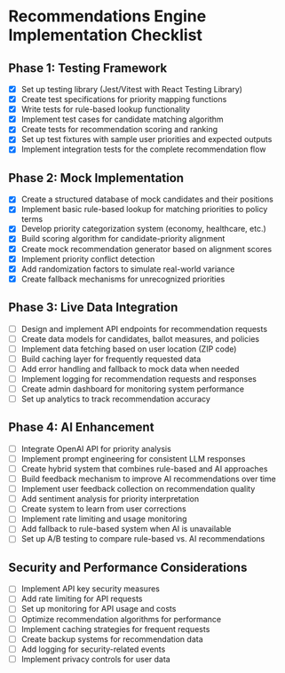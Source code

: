# Recommendations Engine Implementation Checklist

## Phase 1: Testing Framework
- [X] Set up testing library (Jest/Vitest with React Testing Library)
- [X] Create test specifications for priority mapping functions
- [X] Write tests for rule-based lookup functionality
- [X] Implement test cases for candidate matching algorithm
- [X] Create tests for recommendation scoring and ranking
- [X] Set up test fixtures with sample user priorities and expected outputs
- [X] Implement integration tests for the complete recommendation flow

## Phase 2: Mock Implementation
- [X] Create a structured database of mock candidates and their positions
- [X] Implement basic rule-based lookup for matching priorities to policy terms
- [X] Develop priority categorization system (economy, healthcare, etc.)
- [X] Build scoring algorithm for candidate-priority alignment
- [X] Create mock recommendation generator based on alignment scores
- [X] Implement priority conflict detection
- [X] Add randomization factors to simulate real-world variance
- [X] Create fallback mechanisms for unrecognized priorities

## Phase 3: Live Data Integration
- [ ] Design and implement API endpoints for recommendation requests
- [ ] Create data models for candidates, ballot measures, and policies
- [ ] Implement data fetching based on user location (ZIP code)
- [ ] Build caching layer for frequently requested data
- [ ] Add error handling and fallback to mock data when needed
- [ ] Implement logging for recommendation requests and responses
- [ ] Create admin dashboard for monitoring system performance
- [ ] Set up analytics to track recommendation accuracy

## Phase 4: AI Enhancement
- [ ] Integrate OpenAI API for priority analysis
- [ ] Implement prompt engineering for consistent LLM responses
- [ ] Create hybrid system that combines rule-based and AI approaches
- [ ] Build feedback mechanism to improve AI recommendations over time
- [ ] Implement user feedback collection on recommendation quality
- [ ] Add sentiment analysis for priority interpretation
- [ ] Create system to learn from user corrections
- [ ] Implement rate limiting and usage monitoring
- [ ] Add fallback to rule-based system when AI is unavailable
- [ ] Set up A/B testing to compare rule-based vs. AI recommendations

## Security and Performance Considerations
- [ ] Implement API key security measures
- [ ] Add rate limiting for API requests
- [ ] Set up monitoring for API usage and costs
- [ ] Optimize recommendation algorithms for performance
- [ ] Implement caching strategies for frequent requests
- [ ] Create backup systems for recommendation data
- [ ] Add logging for security-related events
- [ ] Implement privacy controls for user data